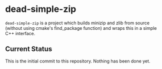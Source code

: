 # dead-simple-zip

`dead-simple-zip` is a project which builds minizip and zlib from source (without using cmake's find_package function) and wraps this in a simple C++ interface.

## Current Status

This is the initial commit to this repository. Nothing has been done yet.


